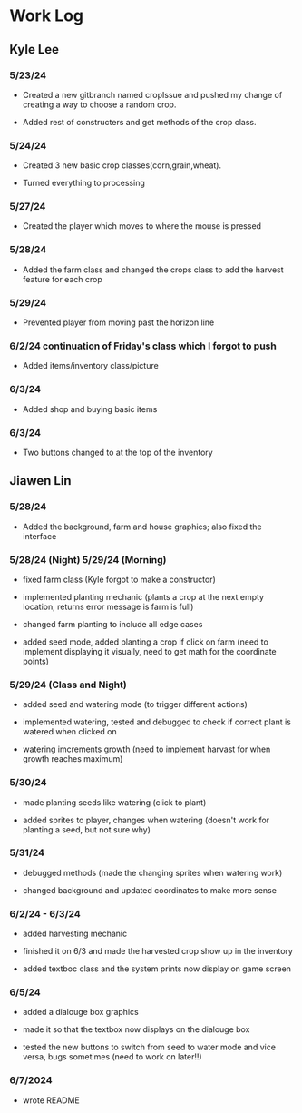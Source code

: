 # Work Log

## Kyle Lee

### 5/23/24

- Created a new gitbranch named cropIssue and pushed my change of creating a way to choose a random crop. 

- Added rest of constructers and get methods of the crop class.


### 5/24/24

- Created 3 new basic crop classes(corn,grain,wheat).

- Turned everything to processing

### 5/27/24
- Created the player which moves to where the mouse is pressed

### 5/28/24
- Added the farm class and changed the crops class to add the harvest feature for each crop

### 5/29/24
- Prevented player from moving past the horizon line

### 6/2/24 continuation of Friday's class which I forgot to push
- Added items/inventory class/picture

### 6/3/24
- Added shop and buying basic items

### 6/3/24
- Two buttons changed to at the top of the inventory

## Jiawen Lin

### 5/28/24

- Added the background, farm and house graphics; also fixed the interface

### 5/28/24 (Night) 5/29/24 (Morning)

- fixed farm class (Kyle forgot to make a constructor)

- implemented planting mechanic (plants a crop at the next empty location, returns error message is farm is full)

- changed farm planting to include all edge cases

- added seed mode, added planting a crop if click on farm (need to implement displaying it visually, need to get math for the coordinate points)

### 5/29/24 (Class and Night)

- added seed and watering mode (to trigger different actions)

- implemented watering, tested and debugged to check if correct plant is watered when clicked on

- watering imcrements growth (need to implement harvast for when growth reaches maximum)

### 5/30/24

- made planting seeds like watering (click to plant)

- added sprites to player, changes when watering (doesn't work for planting a seed, but not sure why)

### 5/31/24

- debugged methods (made the changing sprites when watering work)

- changed background and updated coordinates to make more sense

### 6/2/24 - 6/3/24

- added harvesting mechanic

- finished it on 6/3 and made the harvested crop show up in the inventory

- added textboc class and the system prints now display on game screen

### 6/5/24

- added a dialouge box graphics

- made it so that the textbox now displays on the dialouge box

- tested the new buttons to switch from seed to water mode and vice versa, bugs sometimes (need to work on later!!)

### 6/7/2024

- wrote README
